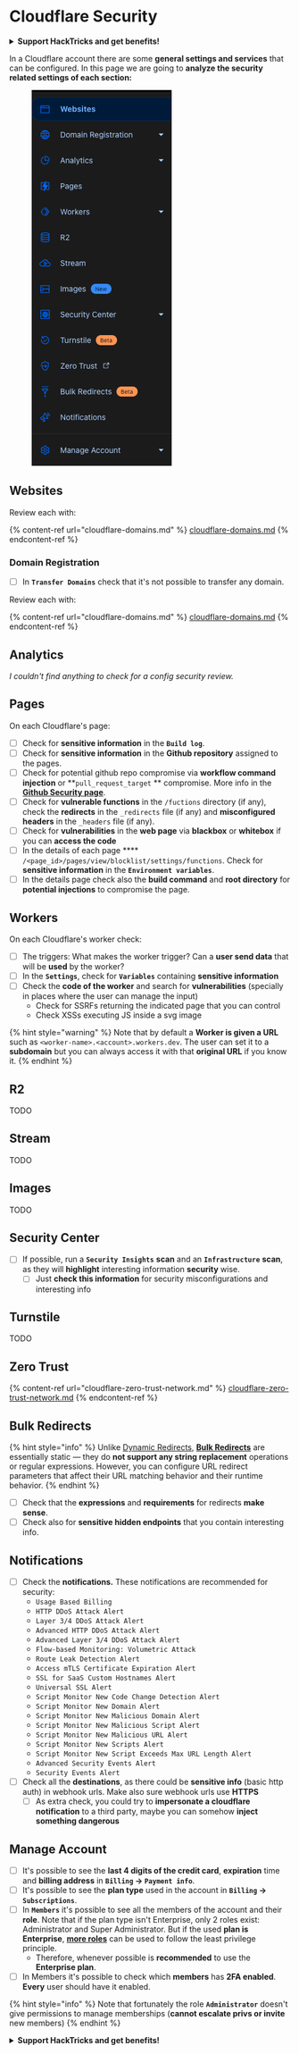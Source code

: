 # Cloudflare Security

<details>

<summary><strong>Support HackTricks and get benefits!</strong></summary>

Do you work in a **cybersecurity company**? Do you want to see your **company advertised in HackTricks**? or do you want to have access the **latest version of the PEASS or download HackTricks in PDF**? Check the [**SUBSCRIPTION PLANS**](https://github.com/sponsors/carlospolop)!

Discover [**The PEASS Family**](https://opensea.io/collection/the-peass-family), our collection of exclusive [**NFTs**](https://opensea.io/collection/the-peass-family)

Get the [**official PEASS & HackTricks swag**](https://peass.creator-spring.com)

**Join the** [**💬**](https://emojipedia.org/speech-balloon/) [**Discord group**](https://discord.gg/hRep4RUj7f) or the [**telegram group**](https://t.me/peass) or **follow** me on **Twitter** [**🐦**](https://github.com/carlospolop/hacktricks/tree/7af18b62b3bdc423e11444677a6a73d4043511e9/\[https:/emojipedia.org/bird/README.md)[**@carlospolopm**](https://twitter.com/carlospolopm)**.**

**Share your hacking tricks submitting PRs to the** [**hacktricks github repo**](https://github.com/carlospolop/hacktricks)**.**

</details>

In a Cloudflare account there are some **general settings and services** that can be configured. In this page we are going to **analyze the security related settings of each section:**

<figure><img src="../../.gitbook/assets/image (85).png" alt=""><figcaption></figcaption></figure>

## Websites

Review each with:

{% content-ref url="cloudflare-domains.md" %}
[cloudflare-domains.md](cloudflare-domains.md)
{% endcontent-ref %}

### Domain Registration

* [ ] In **`Transfer Domains`** check that it's not possible to transfer any domain.

Review each with:

{% content-ref url="cloudflare-domains.md" %}
[cloudflare-domains.md](cloudflare-domains.md)
{% endcontent-ref %}

## Analytics

_I couldn't find anything to check for a config security review._

## Pages

On each Cloudflare's page:

* [ ] Check for **sensitive information** in the **`Build log`**.
* [ ] Check for **sensitive information** in the **Github repository** assigned to the pages.
* [ ] Check for potential github repo compromise via **workflow command injection** or **`pull_request_target` ** compromise. More info in the [**Github Security page**](../github-security/).
* [ ] Check for **vulnerable functions** in the `/fuctions` directory (if any), check the **redirects** in the `_redirects` file (if any) and **misconfigured headers** in the `_headers` file (if any).
* [ ] Check for **vulnerabilities** in the **web page** via **blackbox** or **whitebox** if you can **access the code**
* [ ] In the details of each page **** `/<page_id>/pages/view/blocklist/settings/functions`. Check for **sensitive information** in the **`Environment variables`**.
* [ ] In the details page check also the **build command** and **root directory** for **potential injections** to compromise the page.

## **Workers**

On each Cloudflare's worker check:

* [ ] The triggers: What makes the worker trigger? Can a **user send data** that will be **used** by the worker?
* [ ] In the **`Settings`**, check for **`Variables`** containing **sensitive information**
* [ ] Check the **code of the worker** and search for **vulnerabilities** (specially in places where the user can manage the input)
  * Check for SSRFs returning the indicated page that you can control
  * Check XSSs executing JS inside a svg image

{% hint style="warning" %}
Note that by default a **Worker is given a URL** such as `<worker-name>.<account>.workers.dev`. The user can set it to a **subdomain** but you can always access it with that **original URL** if you know it.
{% endhint %}

## R2

TODO

## Stream

TODO

## Images

TODO

## Security Center

* [ ] If possible, run a **`Security Insights`** **scan** and an **`Infrastructure`** **scan**, as they will **highlight** interesting information **security** wise.
  * [ ] Just **check this information** for security misconfigurations and interesting info

## Turnstile

TODO

## **Zero Trust**

{% content-ref url="cloudflare-zero-trust-network.md" %}
[cloudflare-zero-trust-network.md](cloudflare-zero-trust-network.md)
{% endcontent-ref %}

## Bulk Redirects

{% hint style="info" %}
Unlike [Dynamic Redirects](https://developers.cloudflare.com/rules/url-forwarding/dynamic-redirects/), [**Bulk Redirects**](https://developers.cloudflare.com/rules/url-forwarding/bulk-redirects/) are essentially static — they do **not support any string replacement** operations or regular expressions. However, you can configure URL redirect parameters that affect their URL matching behavior and their runtime behavior.
{% endhint %}

* [ ] Check that the **expressions** and **requirements** for redirects **make sense**.
* [ ] Check also for **sensitive hidden endpoints** that you contain interesting info.

## Notifications

* [ ] Check the **notifications.** These notifications are recommended for security:
  * `Usage Based Billing`
  * `HTTP DDoS Attack Alert`
  * `Layer 3/4 DDoS Attack Alert`
  * `Advanced HTTP DDoS Attack Alert`
  * `Advanced Layer 3/4 DDoS Attack Alert`
  * `Flow-based Monitoring: Volumetric Attack`
  * `Route Leak Detection Alert`
  * `Access mTLS Certificate Expiration Alert`
  * `SSL for SaaS Custom Hostnames Alert`
  * `Universal SSL Alert`
  * `Script Monitor New Code Change Detection Alert`
  * `Script Monitor New Domain Alert`
  * `Script Monitor New Malicious Domain Alert`
  * `Script Monitor New Malicious Script Alert`
  * `Script Monitor New Malicious URL Alert`
  * `Script Monitor New Scripts Alert`
  * `Script Monitor New Script Exceeds Max URL Length Alert`
  * `Advanced Security Events Alert`
  * `Security Events Alert`
* [ ] Check all the **destinations**, as there could be **sensitive info** (basic http auth) in webhook urls. Make also sure webhook urls use **HTTPS**
  * [ ] As extra check, you could try to **impersonate a cloudflare notification** to a third party, maybe you can somehow **inject something dangerous**

## Manage Account

* [ ] It's possible to see the **last 4 digits of the credit card**, **expiration** time and **billing address** in **`Billing` -> `Payment info`**.
* [ ] It's possible to see the **plan type** used in the account in **`Billing` -> `Subscriptions`**.
* [ ] In **`Members`** it's possible to see all the members of the account and their **role**. Note that if the plan type isn't Enterprise, only 2 roles exist: Administrator and Super Administrator. But if the used **plan is Enterprise**, [**more roles**](https://developers.cloudflare.com/fundamentals/account-and-billing/account-setup/account-roles/) can be used to follow the least privilege principle.
  * Therefore, whenever possible is **recommended** to use the **Enterprise plan**.
* [ ] In Members it's possible to check which **members** has **2FA enabled**. **Every** user should have it enabled.

{% hint style="info" %}
Note that fortunately the role **`Administrator`** doesn't give permissions to manage memberships (**cannot escalate privs or invite** new members)
{% endhint %}

<details>

<summary><strong>Support HackTricks and get benefits!</strong></summary>

Do you work in a **cybersecurity company**? Do you want to see your **company advertised in HackTricks**? or do you want to have access the **latest version of the PEASS or download HackTricks in PDF**? Check the [**SUBSCRIPTION PLANS**](https://github.com/sponsors/carlospolop)!

Discover [**The PEASS Family**](https://opensea.io/collection/the-peass-family), our collection of exclusive [**NFTs**](https://opensea.io/collection/the-peass-family)

Get the [**official PEASS & HackTricks swag**](https://peass.creator-spring.com)

**Join the** [**💬**](https://emojipedia.org/speech-balloon/) [**Discord group**](https://discord.gg/hRep4RUj7f) or the [**telegram group**](https://t.me/peass) or **follow** me on **Twitter** [**🐦**](https://github.com/carlospolop/hacktricks/tree/7af18b62b3bdc423e11444677a6a73d4043511e9/\[https:/emojipedia.org/bird/README.md)[**@carlospolopm**](https://twitter.com/carlospolopm)**.**

**Share your hacking tricks submitting PRs to the** [**hacktricks github repo**](https://github.com/carlospolop/hacktricks)**.**

</details>

